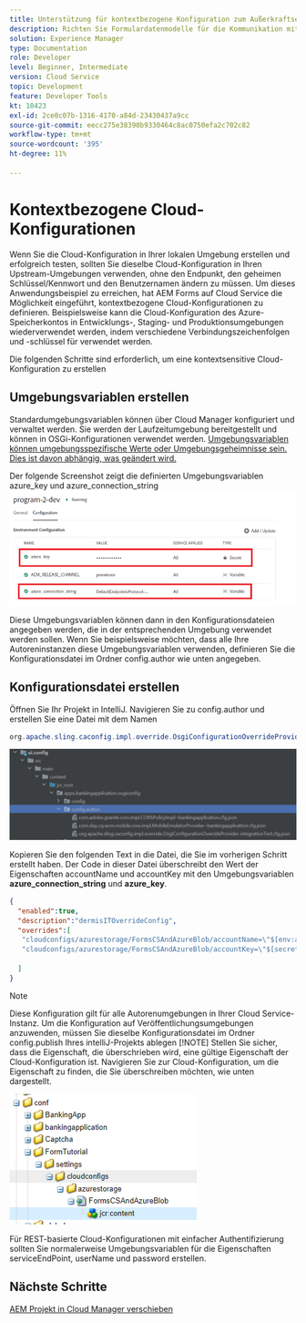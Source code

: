 ```yaml
---
title: Unterstützung für kontextbezogene Konfiguration zum Außerkraftsetzen des Formulardatenmodells
description: Richten Sie Formulardatenmodelle für die Kommunikation mit verschiedenen Endpunkten basierend auf Umgebungen ein.
solution: Experience Manager
type: Documentation
role: Developer
level: Beginner, Intermediate
version: Cloud Service
topic: Development
feature: Developer Tools
kt: 10423
exl-id: 2ce0c07b-1316-4170-a84d-23430437a9cc
source-git-commit: eecc275e38390b9330464c8ac0750efa2c702c82
workflow-type: tm+mt
source-wordcount: '395'
ht-degree: 11%

---
```


# Kontextbezogene Cloud-Konfigurationen

Wenn Sie die Cloud-Konfiguration in Ihrer lokalen Umgebung erstellen und erfolgreich testen, sollten Sie dieselbe Cloud-Konfiguration in Ihren Upstream-Umgebungen verwenden, ohne den Endpunkt, den geheimen Schlüssel/Kennwort und den Benutzernamen ändern zu müssen. Um dieses Anwendungsbeispiel zu erreichen, hat AEM Forms auf Cloud Service die Möglichkeit eingeführt, kontextbezogene Cloud-Konfigurationen zu definieren.
Beispielsweise kann die Cloud-Konfiguration des Azure-Speicherkontos in Entwicklungs-, Staging- und Produktionsumgebungen wiederverwendet werden, indem verschiedene Verbindungszeichenfolgen und -schlüssel für verwendet werden.

Die folgenden Schritte sind erforderlich, um eine kontextsensitive Cloud-Konfiguration zu erstellen

## Umgebungsvariablen erstellen

Standardumgebungsvariablen können über Cloud Manager konfiguriert und verwaltet werden. Sie werden der Laufzeitumgebung bereitgestellt und können in OSGi-Konfigurationen verwendet werden. [Umgebungsvariablen können umgebungsspezifische Werte oder Umgebungsgeheimnisse sein. Dies ist davon abhängig, was geändert wird.](https://experienceleague.adobe.com/docs/experience-manager-cloud-service/content/implementing/using-cloud-manager/environment-variables.html?lang=en)



Der folgende Screenshot zeigt die definierten Umgebungsvariablen azure_key und azure_connection_string
![environment_variables](assets/environment-variables.png)

Diese Umgebungsvariablen können dann in den Konfigurationsdateien angegeben werden, die in der entsprechenden Umgebung verwendet werden sollen. Wenn Sie beispielsweise möchten, dass alle Ihre Autoreninstanzen diese Umgebungsvariablen verwenden, definieren Sie die Konfigurationsdatei im Ordner config.author wie unten angegeben.

## Konfigurationsdatei erstellen

Öffnen Sie Ihr Projekt in IntelliJ. Navigieren Sie zu config.author und erstellen Sie eine Datei mit dem Namen

```java
org.apache.sling.caconfig.impl.override.OsgiConfigurationOverrideProvider-integrationTest.cfg.json
```

![config.author](assets/config-author.png)

Kopieren Sie den folgenden Text in die Datei, die Sie im vorherigen Schritt erstellt haben. Der Code in dieser Datei überschreibt den Wert der Eigenschaften accountName und accountKey mit den Umgebungsvariablen **azure_connection_string** und **azure_key**.

```json
{
  "enabled":true,
  "description":"dermisITOverrideConfig",
  "overrides":[
   "cloudconfigs/azurestorage/FormsCSAndAzureBlob/accountName=\"$[env:azure_connection_string]\"",
   "cloudconfigs/azurestorage/FormsCSAndAzureBlob/accountKey=\"$[secret:azure_key]\""

  ]
}
```

>[!NOTE]
>
>Diese Konfiguration gilt für alle Autorenumgebungen in Ihrer Cloud Service-Instanz. Um die Konfiguration auf Veröffentlichungsumgebungen anzuwenden, müssen Sie dieselbe Konfigurationsdatei im Ordner config.publish Ihres intelliJ-Projekts ablegen
>[!NOTE]
> Stellen Sie sicher, dass die Eigenschaft, die überschrieben wird, eine gültige Eigenschaft der Cloud-Konfiguration ist. Navigieren Sie zur Cloud-Konfiguration, um die Eigenschaft zu finden, die Sie überschreiben möchten, wie unten dargestellt.

![cloud-config-property](assets/cloud-config-properties.png)

Für REST-basierte Cloud-Konfigurationen mit einfacher Authentifizierung sollten Sie normalerweise Umgebungsvariablen für die Eigenschaften serviceEndPoint, userName und password erstellen.

## Nächste Schritte

[AEM Projekt in Cloud Manager verschieben](./push-project-to-cloud-manager-git.md)
